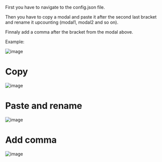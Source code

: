 First you have to navigate to the config.json file.

Then you have to copy a modal and paste it after the second last bracket and rename it upcounting (modal1, modal2 and so on).

Finnaly add a comma after the bracket from the modal above.

Example:

![image](https://user-images.githubusercontent.com/55946112/162882175-10ddc37d-d7b9-4e02-8dd8-e8a1373ff015.png)

# Copy
![image](https://user-images.githubusercontent.com/55946112/162882192-f3aeb345-a40e-4900-a119-a6704edaa9d8.png)

# Paste and rename
![image](https://user-images.githubusercontent.com/55946112/162882269-29fd6f0e-edcd-4418-af73-77658e8334b6.png)

# Add comma
![image](https://user-images.githubusercontent.com/55946112/162882320-65102533-82f8-4745-a9af-cd4f427f2af9.png)

